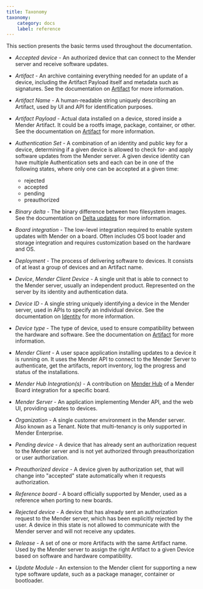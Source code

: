 ```yaml
---
title: Taxonomy
taxonomy:
    category: docs
    label: reference
---
```


This section presents the basic terms used throughout the documentation.

* _Accepted device_ - An authorized device that can connect to the Mender server
and receive software updates.

* _Artifact_ -  An archive containing everything needed for an update of a
device, including the Artifact Payload itself and metadata such as signatures.
See the documentation on [Artifact](../02.Artifact/docs.md) for more information.

* _Artifact Name_ - A human-readable string uniquely describing an Artifact,
used by UI and API for identification purposes.

* _Artifact Payload_ - Actual data installed on a device, stored inside a
Mender Artifact. It could be a rootfs image, package, container, or other. See
the documentation on [Artifact](../02.Artifact/docs.md) for more information.

* _Authentication Set_ - A combination of an identity and public key for a
device, determining if a given device is allowed to check for- and apply
software updates from the Mender server. A given device identity can have
multiple Authentication sets and each can be in one of the following states,
where only one can be accepted at a given time:
  * rejected
  * accepted
  * pending
  * preauthorized

* _Binary delta_ - The binary difference between two filesystem images. See the
documentation on [Delta updates](../06.Delta-update/docs.md) for more information.

* _Board integration_ - The low-level integration required to enable system
updates with Mender on a board. Often includes OS boot loader and storage
integration and requires customization based on the hardware and OS.

* _Deployment_ - The process of delivering software to devices. It consists of
at least a group of devices and an Artifact name.

* _Device_, _Mender Client Device_ - A single unit that is able to connect to the Mender server, usually
an independent product. Represented on the server by its identity and
authentication data.

* _Device ID_ - A single string uniquely identifying a device in the Mender
server, used in APIs to specify an individual device. See the documentation on
[Identity](../07.Identity/docs.md) for more information.

* _Device type_ - The type of device, used to ensure compatibility between the
hardware and software. See the documentation on [Artifact](../02.Artifact/docs.md)
for more information.

* _Mender Client_ - A user space application installing updates to a device
it is running on. It uses the Mender API to connect to the Mender Server
to authenticate, get the artifacts, report inventory, log the progress
and status of the installations.

* _Mender Hub Integration(s)_ - A contribution on
[Mender Hub](https://hub.mender.io/c/board-integrations?target=_blank)
of a Mender Board integration for a specific board.

* _Mender Server_ - An application implementing Mender API, and the web UI,
providing updates to devices.

* _Organization_ - A single customer environment in the Mender server. Also
known as a Tenant. Note that multi-tenancy is only supported in Mender
Enterprise.

* _Pending device_ - A device that has already sent an authorization request to
the Mender server and is not yet authorized through preauthorization or
user authorization.

* _Preauthorized device_ - A device given by authorization set, that will change
into "accepted" state automatically when it requests authorization.

* _Reference board_ - A board officially supported by Mender, used as a
reference when porting to new boards.

* _Rejected device_ - A device that has already sent an authorization request to
the Mender server, which has been explicitly rejected by the user. A device in
this state is not allowed to communicate with the Mender server and will not
receive any updates.

* _Release_ - A set of one or more Artifacts with the same Artifact name. Used
by the Mender server to assign the right Artifact to a given Device based on
software and hardware compatibility.

* _Update Module_ - An extension to the Mender client for supporting a new type
software update, such as a package manager, container or bootloader.
